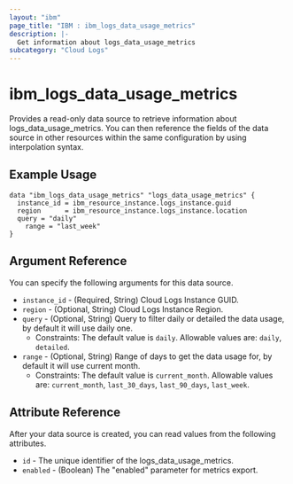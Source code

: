 ```yaml
---
layout: "ibm"
page_title: "IBM : ibm_logs_data_usage_metrics"
description: |-
  Get information about logs_data_usage_metrics
subcategory: "Cloud Logs"
---
```


# ibm_logs_data_usage_metrics

Provides a read-only data source to retrieve information about logs_data_usage_metrics. You can then reference the fields of the data source in other resources within the same configuration by using interpolation syntax.

## Example Usage

```hcl
data "ibm_logs_data_usage_metrics" "logs_data_usage_metrics" {
  instance_id = ibm_resource_instance.logs_instance.guid
  region      = ibm_resource_instance.logs_instance.location
  query = "daily"
	range = "last_week"
}
```

## Argument Reference

You can specify the following arguments for this data source.

* `instance_id` - (Required, String)  Cloud Logs Instance GUID.
* `region` - (Optional, String) Cloud Logs Instance Region.
* `query` - (Optional, String) Query to filter daily or detailed the data usage, by default it will use daily one.
  * Constraints: The default value is `daily`. Allowable values are: `daily`, `detailed`.
* `range` - (Optional, String) Range of days to get the data usage for, by default it will use current month.
  * Constraints: The default value is `current_month`. Allowable values are: `current_month`, `last_30_days`, `last_90_days`, `last_week`.


## Attribute Reference

After your data source is created, you can read values from the following attributes.

* `id` - The unique identifier of the logs_data_usage_metrics.
* `enabled` - (Boolean) The "enabled" parameter for metrics export.

